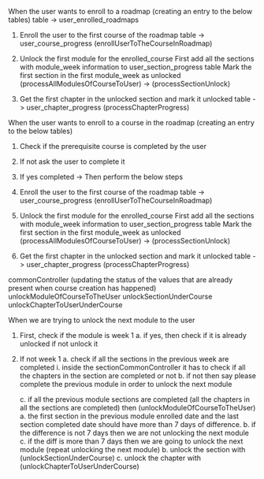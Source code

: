 When the user wants to enroll to a roadmap (creating an entry to the below tables)
table -> user_enrolled_roadmaps

1. Enroll the user to the first course of the roadmap
   table -> user_course_progress (enrollUserToTheCourseInRoadmap)

2. Unlock the first module for the enrolled_course
   First add all the sections with module_week information to user_section_progress table
   Mark the first section in the first module_week as unlocked (processAllModulesOfCourseToUser) -> (processSectionUnlock)

3. Get the first chapter in the unlocked section and mark it unlocked
   table -> user_chapter_progress (processChapterProgress)

When the user wants to enroll to a course in the roadmap (creating an entry to the below tables)

1. Check if the prerequisite course is completed by the user
2. If not ask the user to complete it
3. If yes completed -> Then perform the below steps

4. Enroll the user to the first course of the roadmap
   table -> user_course_progress (enrollUserToTheCourseInRoadmap)

5. Unlock the first module for the enrolled_course
   First add all the sections with module_week information to user_section_progress table
   Mark the first section in the first module_week as unlocked (processAllModulesOfCourseToUser) -> (processSectionUnlock)

6. Get the first chapter in the unlocked section and mark it unlocked
   table -> user_chapter_progress (processChapterProgress)

commonController (updating the status of the values that are already present when course creation has happened)
unlockModuleOfCourseToTheUser
unlockSectionUnderCourse
unlockChapterToUserUnderCourse

When we are trying to unlock the next module to the user

1. First, check if the module is week 1
   a. if yes, then check if it is already unlocked if not unlock it
2. If not week 1
   a. check if all the sections in the previous week are completed
   i. inside the sectionCommonController it has to check if all the chapters in the section are completed or not
   b. if not then say please complete the previous module in order to unlock the next module

   c. if all the previous module sections are completed (all the chapters in all the sections are completed) then (unlockModuleOfCourseToTheUser)
   a. the first section in the previous module enrolled date and the last section completed date should have more than 7 days of difference.
   b. if the difference is not 7 days then we are not unlocking the next module
   c. if the diff is more than 7 days then we are going to unlock the next module (repeat unlocking the next module)
   b. unlock the section with (unlockSectionUnderCourse)
   c. unlock the chapter with (unlockChapterToUserUnderCourse)
